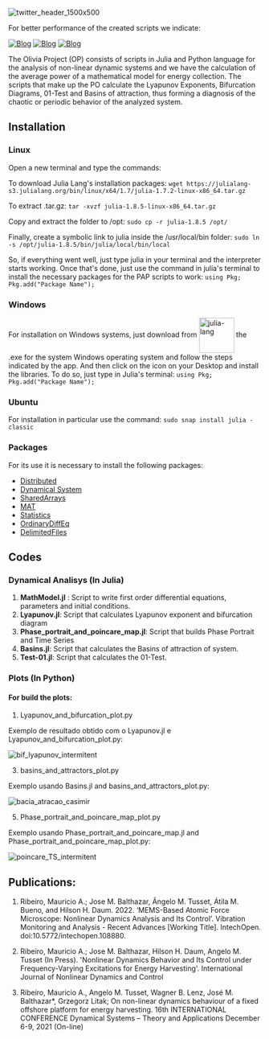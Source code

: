 ![twitter_header_1500x500](https://github.com/ScienceMau/Olivia-Project/assets/61286097/be1dcb73-ba70-4de7-aac0-c3c1c8073b39)


For better performance of the created scripts we indicate:

[![Blog](https://img.shields.io/badge/Julia%20Lang-Download-red?style=for-the-badge)](https://julialang.org/)
[![Blog](https://img.shields.io/badge/Ubuntu-Download-orange?style=for-the-badge)](www.ubuntu.org)
[![Blog](https://img.shields.io/badge/Python-Download-blue?style=for-the-badge)](www.python.org)


The Olivia Project (OP) consists of scripts in Julia and Python language for the analysis of non-linear dynamic systems and we have the calculation of the average power of a mathematical model for energy collection. The scripts that make up the PO calculate the Lyapunov Exponents, Bifurcation Diagrams, 01-Test and Basins of attraction, thus forming a diagnosis of the chaotic or periodic behavior of the analyzed system.


## Installation

### Linux

Open a new terminal and type the commands:

To download Julia Lang's installation packages: `wget https://julialang-s3.julialang.org/bin/linux/x64/1.7/julia-1.7.2-linux-x86_64.tar.gz`

To extract .tar.gz: `tar -xvzf julia-1.8.5-linux-x86_64.tar.gz`

Copy and extract the folder to /opt: `sudo cp -r julia-1.8.5 /opt/`

Finally, create a symbolic link to julia inside the /usr/local/bin folder: `sudo ln -s /opt/julia-1.8.5/bin/julia/local/bin/local`

So, if everything went well, just type julia in your terminal and the interpreter starts working. Once that's done, just use the command in julia's terminal to install the necessary packages for the PAP scripts to work: `using Pkg; Pkg.add("Package Name");`

### Windows
 
For installation on Windows systems, just download from <a href="https://julialang.org/"><img align = "center" alt= "julia-lang" heigth = "50" width="70" src= "https://cdn.jsdelivr.net/gh/devicons/devicon/icons/julia/julia-original-wordmark.svg" style="max-width100%;"/></a> the .exe for the system Windows operating system and follow the steps indicated by the app. And then click on the icon on your Desktop and install the libraries. To do so, just type in Julia's terminal: `using Pkg; Pkg.add("Package Name");`

### Ubuntu
For installation in particular use the command: `sudo snap install julia -classic`


### Packages

For its use it is necessary to install the following packages:
<ul>
<li><a href="https://docs.julialang.org/en/v1/manual/distributed-computing/">Distributed</a></li>
<li><a href="https://juliadynamics.github.io/DynamicalSystems.jl/dev/">Dynamical System</a></li>
<li><a href="https://docs.julialang.org/en/v1/stdlib/SharedArrays/">SharedArrays</a></li>
<li><a href="https://github.com/JuliaIO/MAT.jl">MAT</a></li>
<li><a href="https://docs.julialang.org/en/v1/stdlib/Statistics/">Statistics</a></li>
<li><a href="https://github.com/SciML/OrdinaryDiffEq.jl">OrdinaryDiffEq</a></li>
 <li><a href="https://docs.julialang.org/en/v1/stdlib/DelimitedFiles/">DelimitedFiles</a></li>
</ul>


## Codes 

### Dynamical Analisys (In Julia)

1. **MathModel.jl** : Script to write first order differential equations, parameters and initial conditions.
2. **Lyapunov.jl**: Script that calculates Lyapunov exponent and bifurcation diagram
3. **Phase_portrait_and_poincare_map.jl**: Script that builds Phase Portrait and Time Series
4. **Basins.jl**: Script that calculates the Basins of attraction of system.
5. **Test-01.jl**: Script that calculates the 01-Test.

### Plots (In Python)

#### For build the plots:

1. Lyapunov_and_bifurcation_plot.py

Exemplo de resultado obtido com o Lyapunov.jl e Lyapunov_and_bifurcation_plot.py:

![bif_lyapunov_intermitent](https://github.com/ScienceMau/Olivia-Project/assets/61286097/9fbe9b7a-a7d8-4666-a75f-b6442382d7d3)

3. basins_and_attractors_plot.py

Exemplo usando Basins.jl and basins_and_attractors_plot.py:

![bacia_atracao_casimir](https://github.com/ScienceMau/Olivia-Project/assets/61286097/4e39997c-bb46-45e3-a99f-b20e60e9f072)

 
5. Phase_portrait_and_poincare_map_plot.py

Exemplo usando Phase_portrait_and_poincare_map.jl and Phase_portrait_and_poincare_map_plot.py:

![poincare_TS_intermitent](https://github.com/ScienceMau/Olivia-Project/assets/61286097/3a175736-b2ba-4a8d-bfa1-b2bd5f4cbb6b)

## Publications:

1. Ribeiro, Mauricio A.; Jose M. Balthazar, Ângelo M. Tusset, Átila M. Bueno, and Hilson H. Daum. 2022. ‘MEMS-Based Atomic Force Microscope: Nonlinear Dynamics Analysis and Its Control’. Vibration Monitoring and Analysis - Recent Advances [Working Title]. IntechOpen. doi:10.5772/intechopen.108880.

2. Ribeiro, Mauricio A.; Jose M. Balthazar, Hilson H. Daum, Angelo M. Tusset (In Press). 'Nonlinear Dynamics Behavior and Its Control under Frequency-Varying Excitations for Energy Harvesting'. International Journal of Nonlinear Dynamics and Control

3. Ribeiro, Mauricio A., Angelo M. Tusset, Wagner B. Lenz, José M. Balthazar*, Grzegorz Litak; On non-linear dynamics behaviour of a fixed offshore platform for energy harvesting. 16th INTERNATIONAL CONFERENCE Dynamical Systems – Theory and Applications December 6-9, 2021 (On-line)

